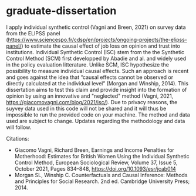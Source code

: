 # graduate-dissertation

  I apply individual synthetic control (Vagni and Breen, 2021) on survey data from the ELIPSS panel (https://www.sciencespo.fr/cdsp/en/projects/ongoing-projects/the-elipss-panel/) to estimate the causal effect of job loss on opinion and trust into institutions. Individual Synthetic Control (ISC) stem from the the Synthetic Control Method (SCM) first developped by Abadie and al. and widely used in the policy evaluation litterature. Unlike SCM, ISC hypothesize the possibility to measure individual causal effects. Such an approach is recent and goes against the idea that “causal effects cannot be observed or directly calculated at the individual level” (Morgan and Winship, 2014). This dissertation aims to test this claim and provide insight into the formation of opinion by using an innovative and "neglected" method (Vagni, 2021, https://giacomovagni.com/blog/2021/isc/).
  Due to privacy reasons, the suyvey data used in this code will not be shared and it will thus be impossible to run the provided code on your machine. The method and data used are subject to change. Updates regarding the methodology and data will follow.

Citations:
- Giacomo Vagni, Richard Breen, Earnings and Income Penalties for Motherhood: Estimates for British Women Using the Individual Synthetic Control Method, European Sociological Review, Volume 37, Issue 5, October 2021, Pages 834–848, https://doi.org/10.1093/esr/jcab014
- Morgan SL, Winship C. Counterfactuals and Causal Inference: Methods and Principles for Social Research. 2nd ed. Cambridge University Press; 2014.



